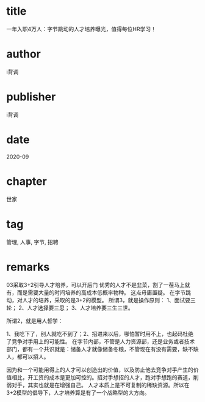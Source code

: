 # title
一年入职4万人：字节跳动的人才培养曝光，值得每位HR学习！

# author
i背调

# publisher
i背调

# date
2020-09

# chapter
世家

# tag
管理, 人事, 字节, 招聘

# remarks
03采取3+2引导人才培养，可以开后门
优秀的人才不是韭菜，割了一茬马上就有，而是需要大量的时间培养的高成本低概率物种。
这点毋庸置疑。
在字节跳动，对人才的培养，采取的是3+2的模型。
所谓3，就是操作原则：
1、面试要三轮；
2、人才选择要三思；
3、人才培养要三生三世。

所谓2，就是用人哲学：

1、我吃下了，别人就吃不到了；2、招进来以后，哪怕暂时用不上，也起码杜绝了竞争对手用上的可能性。
在字节内部，不管是人力资源部，还是业务或者技术部门，都有一个共识就是：储备人才就像储备冬粮，不管现在有没有需要，缺不缺人，都可以招人。

因为和一个可能用得上的人才可以创造出的价值，以及防止他去竞争对手产生的价值相比，开工资的成本是更加可控的。招对手想招的人才，跑对手想跑的赛道，削弱对手，其实也就是在增强自己。
人才本质上是不可复制的稀缺资源。所以在3+2模型的倡导下，人才培养算是有了一个战略型的大方向。
